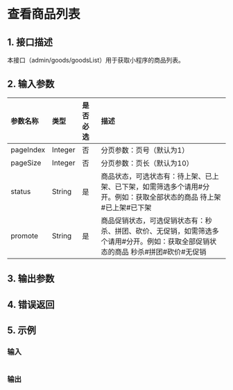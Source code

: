 # 查看商品列表

## 1. 接口描述

本接口（admin/goods/goodsList）用于获取小程序的商品列表。

## 2. 输入参数

| 参数名称 | 类型 | 是否必选 | 描述 |
| :--- | :--- | :--- | :--- |
| pageIndex | Integer | 否 | 分页参数：页号（默认为1） |
| pageSize | Integer | 否 | 分页参数：页长（默认为10） |
| status | String | 是 | 商品状态，可选状态有：待上架、已上架、已下架，如需筛选多个请用\#分开。例如：获取全部状态的商品  待上架\#已上架\#已下架 |
| promote | String | 是 | 商品促销状态，可选促销状态有：秒杀、拼团、砍价、无促销，如需筛选多个请用\#分开。例如：获取全部促销状态的商品 秒杀\#拼团\#砍价\#无促销 |

## 3. 输出参数

## 4. 错误返回

## 5. 示例

### 输入

```json

```

### 输出

```json

```



